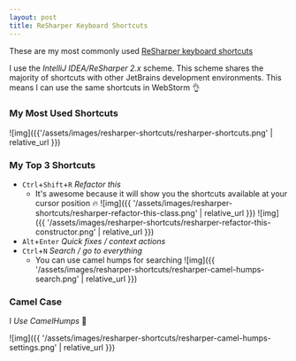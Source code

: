 ```yaml
---
layout: post
title: ReSharper Keyboard Shortcuts
---
```


These are my most commonly used [ReSharper keyboard shortcuts](https://www.jetbrains.com/resharper/docs/ReSharper_DefaultKeymap_IDEAscheme.pdf)

I use the _IntelliJ IDEA/ReSharper 2.x_ scheme. This scheme shares the majority of shortcuts with other JetBrains development environments. This means I can use the same shortcuts in WebStorm 👌

### My Most Used Shortcuts

![img]({{'/assets/images/resharper-shortcuts/resharper-shortcuts.png' | relative_url }})

### My Top 3 Shortcuts

- `Ctrl`+`Shift`+`R` _Refactor this_
  - It's awesome because it will show you the shortcuts available at your cursor position 🔥 ![img]({{ '/assets/images/resharper-shortcuts/resharper-refactor-this-class.png' | relative_url }}) ![img]({{ '/assets/images/resharper-shortcuts/resharper-refactor-this-constructor.png' | relative_url }})
- `Alt`+`Enter` _Quick fixes / context actions_
- `Ctrl`+`N` _Search / go to everything_
  - You can use camel humps for searching ![img]({{ '/assets/images/resharper-shortcuts/resharper-camel-humps-search.png' | relative_url }})

### Camel Case

I _Use CamelHumps_ 🐫

![img]({{ '/assets/images/resharper-shortcuts/resharper-camel-humps-settings.png' | relative_url }})
